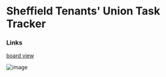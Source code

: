 # Sheffield Tenants' Union Task Tracker

### Links

[board view](https://github.com/orgs/sheffield-tenants-union/projects/1/views/1)

![image](https://github.com/user-attachments/assets/05513ead-fcba-4d0b-b244-adb0b5ce7f55)
